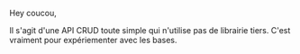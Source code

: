 Hey coucou, 

Il s'agit d'une API CRUD toute simple qui n'utilise pas de librairie tiers.
C'est vraiment pour expériementer avec les bases. 

